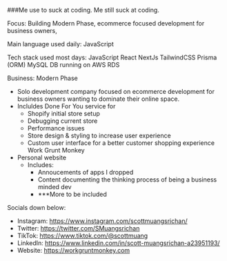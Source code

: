 ###Me use to suck at coding. Me still suck at coding.

Focus:
 Building Modern Phase, ecommerce focused development for business owners,

Main language used daily:
JavaScript 

Tech stack used most days:
JavaScript 
React
NextJs
TailwindCSS
Prisma (ORM)
MySQL DB running on AWS RDS

Business:
Modern Phase
- Solo development company focused on ecommerce development for business owners wanting to dominate their online space.
- Incluldes Done For You service for
   - Shopify initial store setup
   - Debugging current store
   - Performance issues
   - Store design & styling to increase user experience
   - Custom user interface for a better customer shopping experience
Work Grunt Monkey
- Personal website
  - Includes:
     - Annoucements of apps I dropped
     - Content documenting the thinking process of being a business minded dev
     - ***More to be included

Socials down below:
- Instagram: https://www.instagram.com/scottmuangsrichan/ 
- Twitter: https://twitter.com/SMuangsrichan
- TikTok: https://www.tiktok.com/@scottmuang
- LinkedIn: https://www.linkedin.com/in/scott-muangsrichan-a23951193/
- Website: https://workgruntmonkey.com

<!---
scottmuangsrichan/scottmuangsrichan is a ✨ special ✨ repository because its `README.md` (this file) appears on your GitHub profile.
You can click the Preview link to take a look at your changes.
--->
